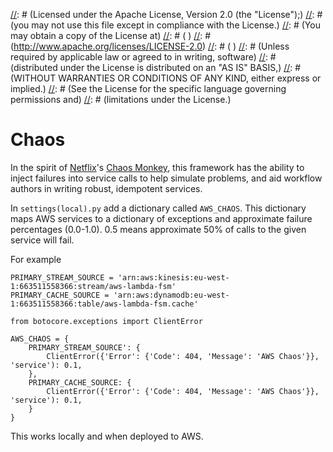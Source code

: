 [//]: # (Copyright 2016 Workiva Inc.)
[//]: # ( )
[//]: # (Licensed under the Apache License, Version 2.0 (the "License");)
[//]: # (you may not use this file except in compliance with the License.)
[//]: # (You may obtain a copy of the License at)
[//]: # ( )
[//]: # (http://www.apache.org/licenses/LICENSE-2.0)
[//]: # ( )
[//]: # (Unless required by applicable law or agreed to in writing, software)
[//]: # (distributed under the License is distributed on an "AS IS" BASIS,)
[//]: # (WITHOUT WARRANTIES OR CONDITIONS OF ANY KIND, either express or implied.)
[//]: # (See the License for the specific language governing permissions and)
[//]: # (limitations under the License.)

# Chaos

In the spirit of [Netflix](https://www.netflix.com/)'s [Chaos Monkey](https://github.com/Netflix/SimianArmy/wiki/Chaos-Monkey), 
this framework has the ability to inject failures into service calls to help simulate problems, and aid workflow authors
in writing robust, idempotent services.

In `settings(local).py` add a dictionary called `AWS_CHAOS`. This dictionary maps AWS services to a dictionary of
exceptions and approximate failure percentages (0.0-1.0). 0.5 means approximate 50% of calls to the given service
will fail.

For example

    PRIMARY_STREAM_SOURCE = 'arn:aws:kinesis:eu-west-1:663511558366:stream/aws-lambda-fsm'
    PRIMARY_CACHE_SOURCE = 'arn:aws:dynamodb:eu-west-1:663511558366:table/aws-lambda-fsm.cache'

    from botocore.exceptions import ClientError
    
    AWS_CHAOS = {
        PRIMARY_STREAM_SOURCE': {
            ClientError({'Error': {'Code': 404, 'Message': 'AWS Chaos'}}, 'service'): 0.1,
        },
        PRIMARY_CACHE_SOURCE: {
            ClientError({'Error': {'Code': 404, 'Message': 'AWS Chaos'}}, 'service'): 0.1,
        }
    }
    
This works locally and when deployed to AWS.